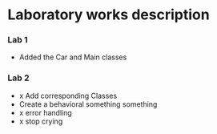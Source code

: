 ﻿# Laboratory works description

### Lab 1

* Added the Car and Main classes 

### Lab 2

* x Add corresponding Classes
* Create a behavioral something something
* x error handling
* x stop crying

